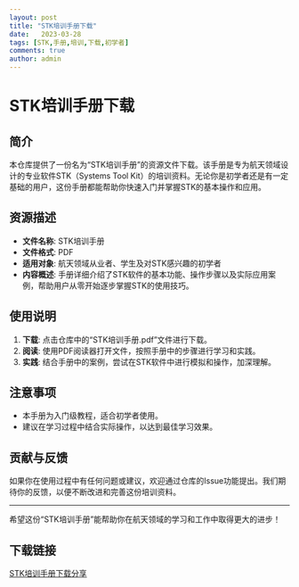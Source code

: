 ```yaml
---
layout: post
title: "STK培训手册下载"
date:   2023-03-28
tags: [STK,手册,培训,下载,初学者]
comments: true
author: admin
---
```

# STK培训手册下载

## 简介

本仓库提供了一份名为“STK培训手册”的资源文件下载。该手册是专为航天领域设计的专业软件STK（Systems Tool Kit）的培训资料。无论你是初学者还是有一定基础的用户，这份手册都能帮助你快速入门并掌握STK的基本操作和应用。

## 资源描述

- **文件名称**: STK培训手册
- **文件格式**: PDF
- **适用对象**: 航天领域从业者、学生及对STK感兴趣的初学者
- **内容概述**: 手册详细介绍了STK软件的基本功能、操作步骤以及实际应用案例，帮助用户从零开始逐步掌握STK的使用技巧。

## 使用说明

1. **下载**: 点击仓库中的“STK培训手册.pdf”文件进行下载。
2. **阅读**: 使用PDF阅读器打开文件，按照手册中的步骤进行学习和实践。
3. **实践**: 结合手册中的案例，尝试在STK软件中进行模拟和操作，加深理解。

## 注意事项

- 本手册为入门级教程，适合初学者使用。
- 建议在学习过程中结合实际操作，以达到最佳学习效果。

## 贡献与反馈

如果你在使用过程中有任何问题或建议，欢迎通过仓库的Issue功能提出。我们期待你的反馈，以便不断改进和完善这份培训资料。

---

希望这份“STK培训手册”能帮助你在航天领域的学习和工作中取得更大的进步！

## 下载链接

[STK培训手册下载分享](https://pan.quark.cn/s/1ae3d59f0d13)